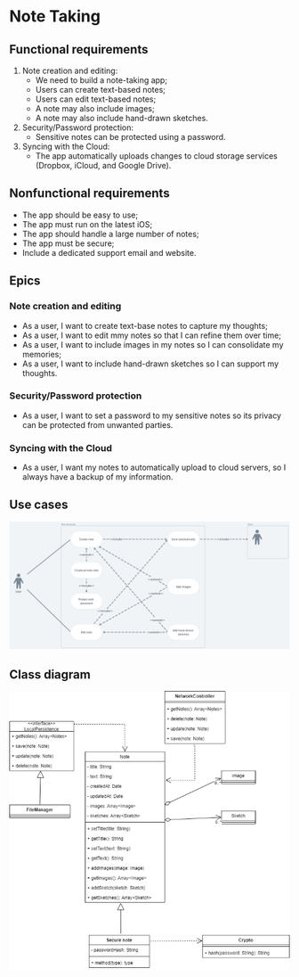 # Note Taking

## Functional requirements

1. Note creation and editing:
    - We need to build a note-taking app;
    - Users can create text-based notes;
    - Users can edit text-based notes;
    - A note may also include images;
    - A note may also include hand-drawn sketches.
2. Security/Password protection:
    - Sensitive notes can be protected using a password.
3. Syncing with the Cloud:
    - The app automatically uploads changes to cloud storage services (Dropbox, 
iCloud, and Google Drive).

## Nonfunctional requirements

- The app should be easy to use;
- The app must run on the latest iOS;
- The app should handle a large number of notes;
- The app must be secure;
- Include a dedicated support email and website.

## Epics

### Note creation and editing

- As a user, I want to create text-base notes to capture my thoughts;
- As a user, I want to edit mmy notes so that I can refine them over time;
- As a user, I want to include images in my notes so I can consolidate my 
memories;
- As a user, I want to include hand-drawn sketches so I can support my thoughts.

### Security/Password protection

- As a user, I want to set a password to my sensitive notes so its privacy can 
be protected from unwanted parties.

### Syncing with the Cloud

- As a user, I want my notes to automatically upload to cloud servers, so I 
always have a backup of my information.

## Use cases
![use-case](use-case.png)

## Class diagram
![class-diagram](class-diagram.png)